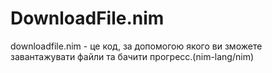# DownloadFile.nim
downloadfile.nim - це код, за допомогою якого ви зможете завантажувати файли та бачити прогресс.(nim-lang/nim)
